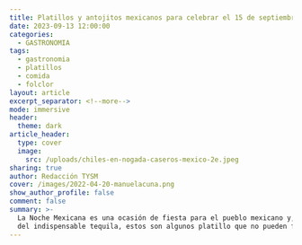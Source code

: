 ```yaml
---
title: Platillos y antojitos mexicanos para celebrar el 15 de septiembre
date: 2023-09-13 12:00:00
categories:
  - GASTRONOMIA
tags:
  - gastronomia
  - platillos
  - comida
  - folclor
layout: article
excerpt_separator: <!--more-->
mode: immersive
header:
  theme: dark
article_header:
  type: cover
  image:
    src: /uploads/chiles-en-nogada-caseros-mexico-2e.jpeg
sharing: true
author: Redacción TYSM
cover: /images/2022-04-20-manuelacuna.png
show_author_profile: false
comment: false
summary: >-
  La Noche Mexicana es una ocasión de fiesta para el pueblo mexicano y, además
  del indispensable tequila, estos son algunos platillo que no pueden faltar…
---
```

